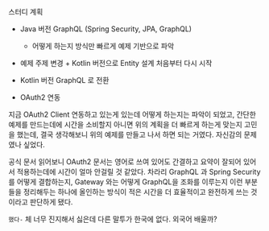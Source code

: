 스터디 계획

- Java 버전 GraphQL (Spring Security, JPA, GraphQL)
  - 어떻게 하는지 방식만 빠르게 예제 기반으로 파악

- 예제 주제 변경 + Kotlin 버전으로 Entity 설계 처음부터 다시 시작
- Kotlin 버전 GraphQL 로 전환
- OAuth2 연동



지금 OAuth2 Client 연동하고 있는게 있는데 어떻게 하는지는 파악이 되었고, 간단한 예제를 만드는데에 시간을 소비할지 아니면 위의 계획을 더 빠르게 하는게 맞는지 고민을 했는데, 결국 생각해보니 위의 예제를 만들고 나서 하면 되는 거였다. 자신감의 문제였나 싶었다.<br/>

공식 문서 읽어보니 OAuth2 문서는 영어로 쓰여 있어도 간결하고 요약이 잘되어 있어서 적용하는데에 시간이 얼마 안걸릴 것 같았다. 차라리 GraphQL 과 Spring Security 를 어떻게 결합하는지, Gateway 와는 어떻게 GraphQL을 조화를 이루는지 이런 부분들을 정리해두는 하나에 올인하는 방식이 적은 시간을 더 효율적이고 완전하게 쓰는 것이라고 판단하게 됐다.<br/>

`했다-` 체 너무 진지해서 싫은데 다른 말투가 한국에 없다. 외국어 배울까?<br/>

<br/>









